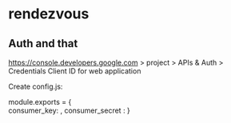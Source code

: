 rendezvous
==========


Auth and that
-------------

https://console.developers.google.com > project > APIs & Auth > Credentials
Client ID for web application

Create config.js:

module.exports = {		
	consumer_key: <CLIENT ID>,
	consumer_secret : <CLIENT SECRET>
}
